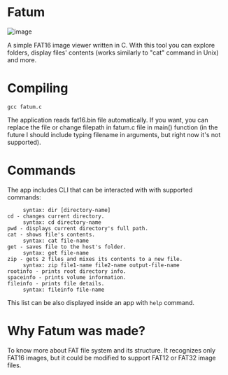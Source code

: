 # Fatum

![image](https://user-images.githubusercontent.com/20361252/115049567-28889c00-9edb-11eb-9af4-d870ccd3f0fc.png)

A simple FAT16 image viewer written in C. With this tool you can explore folders, display files' contents (works similarly to "cat" command in Unix) and more.

# Compiling
```gcc fatum.c```

The application reads fat16.bin file automatically. If you want, you can replace the file or change filepath in fatum.c file in main() function (in the future I should include typing filename in arguments, but right now it's not supported).

# Commands
The app includes CLI that can be interacted with with supported commands:
```dir - shows current directory's contents. You can also give a dir name to show its contents.
     syntax: dir [directory-name]
cd - changes current directory.
     syntax: cd directory-name
pwd - displays current directory's full path.
cat - shows file's contents.
     syntax: cat file-name
get - saves file to the host's folder.
     syntax: get file-name
zip - gets 2 files and mixes its contents to a new file.
     syntax: zip file1-name file2-name output-file-name
rootinfo - prints root directory info.
spaceinfo - prints volume information.
fileinfo - prints file details.
     syntax: fileinfo file-name
```

This list can be also displayed inside an app with ``help`` command.

# Why Fatum was made?
To know more about FAT file system and its structure. It recognizes only FAT16 images, but it could be modified to support FAT12 or FAT32 image files.

